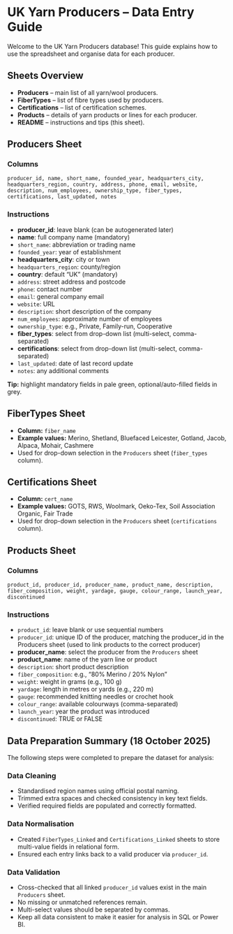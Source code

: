 # UK Yarn Producers – Data Entry Guide

Welcome to the UK Yarn Producers database! This guide explains how to use the spreadsheet and organise data for each producer.
## Sheets Overview

- **Producers** – main list of all yarn/wool producers.  
- **FiberTypes** – list of fibre types used by producers.  
- **Certifications** – list of certification schemes.  
- **Products** – details of yarn products or lines for each producer.  
- **README** – instructions and tips (this sheet).  
## Producers Sheet

### Columns
```text
producer_id, name, short_name, founded_year, headquarters_city, headquarters_region, country, address, phone, email, website, description, num_employees, ownership_type, fiber_types, certifications, last_updated, notes
```
### Instructions

- **producer_id**: leave blank (can be autogenerated later)  
- **name**: full company name (mandatory) 
- `short_name`: abbreviation or trading name  
- `founded_year`: year of establishment  
- **headquarters_city**: city or town  
- `headquarters_region`: county/region  
- **country**: default “UK” (mandatory)  
- `address`: street address and postcode  
- `phone`: contact number  
- `email`: general company email  
- `website`: URL  
- `description`: short description of the company  
- `num_employees`: approximate number of employees  
- `ownership_type`: e.g., Private, Family-run, Cooperative  
- **fiber_types**: select from drop-down list (multi-select, comma-separated)  
- **certifications**: select from drop-down list (multi-select, comma-separated)  
- `last_updated`: date of last record update  
- `notes`: any additional comments  

**Tip:** highlight mandatory fields in pale green, optional/auto-filled fields in grey.
## FiberTypes Sheet

- **Column:** `fiber_name`  
- **Example values:** Merino, Shetland, Bluefaced Leicester, Gotland, Jacob, Alpaca, Mohair, Cashmere  
- Used for drop-down selection in the `Producers` sheet (`fiber_types` column).  
## Certifications Sheet

- **Column:** `cert_name`  
- **Example values:** GOTS, RWS, Woolmark, Oeko-Tex, Soil Association Organic, Fair Trade  
- Used for drop-down selection in the `Producers` sheet (`certifications` column).  
## Products Sheet

### Columns
```text
product_id, producer_id, producer_name, product_name, description, fiber_composition, weight, yardage, gauge, colour_range, launch_year, discontinued
```
### Instructions

- `product_id`: leave blank or use sequential numbers
- `producer_id`: unique ID of the producer, matching the producer_id in the Producers sheet (used to link products to the correct producer)  
- **producer_name**: select the producer from the `Producers` sheet  
- **product_name**: name of the yarn line or product  
- `description`: short product description  
- `fiber_composition`: e.g., “80% Merino / 20% Nylon”  
- `weight`: weight in grams (e.g., 100 g)  
- `yardage`: length in metres or yards (e.g., 220 m)  
- `gauge`: recommended knitting needles or crochet hook  
- `colour_range`: available colourways (comma-separated)  
- `launch_year`: year the product was introduced  
- `discontinued`: TRUE or FALSE  

##  Data Preparation Summary (18 October 2025)

The following steps were completed to prepare the dataset for analysis:

###  Data Cleaning
- Standardised region names using official postal naming.
- Trimmed extra spaces and checked consistency in key text fields.
- Verified required fields are populated and correctly formatted.

###  Data Normalisation
- Created `FiberTypes_Linked` and `Certifications_Linked` sheets to store multi-value fields in relational form.
- Ensured each entry links back to a valid producer via `producer_id`.

###  Data Validation
- Cross-checked that all linked `producer_id` values exist in the main `Producers` sheet.
- No missing or unmatched references remain.
- Multi-select values should be separated by commas.  
- Keep all data consistent to make it easier for analysis in SQL or Power BI.  


